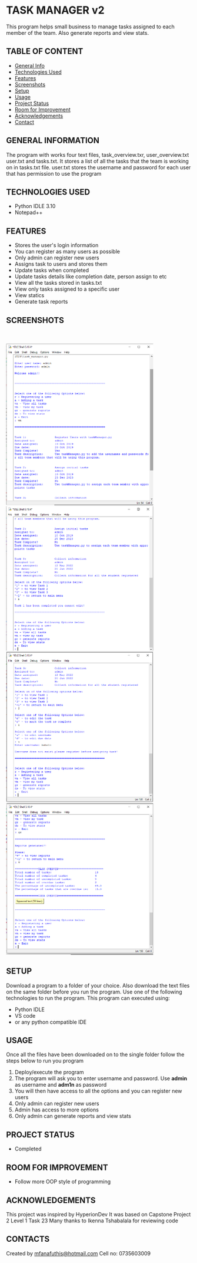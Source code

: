 # TASK MANAGER v2
This program helps small business to manage tasks assigned to each member of the team. Also generate reports and view stats.
## TABLE OF CONTENT
* [General Info](#general-information)
* [Technologies Used](#technologies-used)
* [Features](#features)
* [Screenshots](#screenshots)
* [Setup](#setup)
* [Usage](#usage)
* [Project Status](#project-status)
* [Room for Improvement](#room-for-improvement)
* [Acknowledgements](#acknowledgements)
* [Contact](#contacts)
## GENERAL INFORMATION
The program with works four text files, task_overview.txr, user_overview.txt user.txt and tasks.txt. It stores a list of all the tasks that the team is working on in tasks.txt file. user.txt stores the username
and password for each user that has permission to use the program
## TECHNOLOGIES USED
* Python IDLE 3.10
* Notepad++
## FEATURES
* Stores the user's login information
* You can register as many users as possible
* Only admin can register new users
* Assigns task to users and stores them
* Update tasks when completed
* Update tasks details like completion date, person assign to etc
* View all the tasks stored in tasks.txt
* View only tasks assigned to a specific user
* View statics 
* Generate task reports
## SCREENSHOTS
<br><br>
<img src = "screenshoots/Capture.PNG" width  = 400>
<img src = "screenshoots/Capture1.PNG" width  = 400>
<img src = "screenshoots/Capture2.PNG" width  = 400>
<img src = "screenshoots/Capture3.PNG" width  = 400>
## SETUP
Download a program to a folder of your choice. Also download the text files on the same folder before you run the program. Use one of the following technologies to run the program.
This program can executed using:
* Python IDLE 
* VS code
* or any python compatible IDE
## USAGE
Once all the files have been downloaded on to the single folder follow the steps below to run you program
1. Deploy/execute the program
2. The program will ask you to enter username and password. Use **admin** as username and **adm1n** as password
3. You will then have access to all the options and you can register new users
4. Only admin can register new users 
5. Admin has access to more options
6. Only admin can generate reports and view stats
## PROJECT STATUS
* Completed
## ROOM FOR IMPROVEMENT
* Follow more OOP style of programming
## ACKNOWLEDGEMENTS
This project was inspired by HyperionDev
It was based on Capstone Project 2 Level 1 Task 23
Many thanks to Ikenna Tshabalala for reviewing code
## CONTACTS
Created by mfanafuthis@hotmail.com
Cell no: 0735603009
